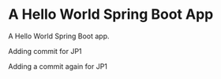 # A Hello World Spring Boot App

A Hello World Spring Boot app.

Adding commit for JP1

Adding a commit again for JP1

